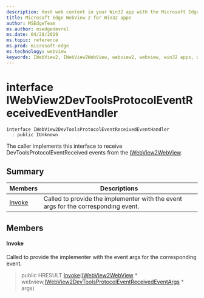 ```yaml
---
description: Host web content in your Win32 app with the Microsoft Edge WebView 2 control
title: Microsoft Edge WebView 2 for Win32 apps
author: MSEdgeTeam
ms.author: msedgedevrel
ms.date: 04/28/2019
ms.topic: reference
ms.prod: microsoft-edge
ms.technology: webview
keywords: IWebView2, IWebView2WebView, webview2, webview, win32 apps, win32, edge
---
```


# interface IWebView2DevToolsProtocolEventReceivedEventHandler 

```
interface IWebView2DevToolsProtocolEventReceivedEventHandler
  : public IUnknown
```

The caller implements this interface to receive DevToolsProtocolEventReceived events from the [IWebView2WebView](IWebView2WebView.md#interface_i_web_view2_web_view).

## Summary

 Members                        | Descriptions
--------------------------------|---------------------------------------------
[Invoke](#invoke) | Called to provide the implementer with the event args for the corresponding event.

## Members

#### Invoke 

Called to provide the implementer with the event args for the corresponding event.

> public HRESULT [Invoke](#interface_i_web_view2_dev_tools_protocol_event_received_event_handler_1a104c605a57cc807ecfde059a3ff9ccec)([IWebView2WebView](IWebView2WebView.md#interface_i_web_view2_web_view) * webview,[IWebView2DevToolsProtocolEventReceivedEventArgs](IWebView2DevToolsProtocolEventReceivedEventArgs.md#interface_i_web_view2_dev_tools_protocol_event_received_event_args) * args)

